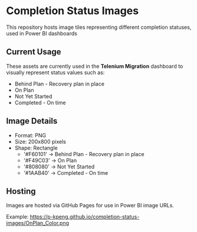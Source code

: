 # Completion Status Images

This repository hosts image tiles representing different completion statuses, used in Power BI dashboards

## Current Usage

These assets are currently used in the **Telenium Migration** dashboard to visually represent status values such as:

- Behind Plan - Recovery plan in place
- On Plan
- Not Yet Started
- Completed - On time

## Image Details

- Format: PNG
- Size: 200x800 pixels
- Shape: Rectangle
  - '#F60101' -> Behind Plan - Recovery plan in place
  - '#F49C03' -> On Plan
  - '#808080' -> Not Yet Started
  - '#1AAB40' -> Completed - On time

## Hosting

Images are hosted via GitHub Pages for use in Power BI image URLs.

Example: https://p-kpeng.github.io/completion-status-images/OnPlan_Color.png
